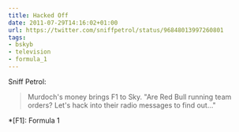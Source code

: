 ```yaml
---
title: Hacked Off
date: 2011-07-29T14:16:02+01:00
url: https://twitter.com/sniffpetrol/status/96848013997260801
tags:
- bskyb
- television
- formula_1
---
```

Sniff Petrol:

> Murdoch's money brings F1 to Sky. "Are Red Bull running team orders? Let's hack into their radio messages to find out..."

*[F1]: Formula 1
